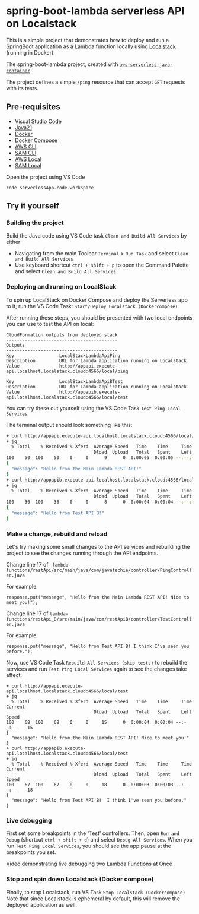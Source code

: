 # spring-boot-lambda serverless API on Localstack

This is a simple project that demonstrates how to deploy and run a SpringBoot application as a Lambda function locally using [Localstack](https://www.localstack.cloud/) (running in Docker).

The spring-boot-lambda project, created with [`aws-serverless-java-container`](https://github.com/aws/serverless-java-container).

The project defines a simple `/ping` resource that can accept `GET` requests with its tests.


## Pre-requisites
* [Visual Studio Code](https://code.visualstudio.com/)
* [Java21](https://openjdk.org/projects/jdk/21/)
* [Docker](https://docs.docker.com/get-started/get-docker/)
* [Docker Compose](https://docs.docker.com/compose/)
* [AWS CLI](https://aws.amazon.com/cli/)
* [SAM CLI](https://github.com/awslabs/aws-sam-cli)
* [AWS Local](https://github.com/localstack/awscli-local)
* [SAM Local](https://github.com/localstack/aws-sam-cli-local)


Open the project using VS Code 
```
code ServerlessApp.code-workspace
```
## Try it yourself

### Building the project
Build the Java code using VS Code task `Clean and Build All Services` by either 
- Navigating from the main Toolbar `Terminal` > `Run Task` and select `Clean and Build All Services`
- Use keyboard shortcut `ctrl + shift + p` to open the Command Palette and select `Clean and Build All Services`


### Deploying and running on LocalStack
To spin up LocalStack on Docker Compose and deploy the Serverless app to it, run the VS Code Task: 
`Start/Deploy Localstack (Dockercompose)`

After running these steps, you should be presented with two local endpoints you can use to test the API on local: 
```
CloudFormation outputs from deployed stack
------------------------------------------
Outputs                                                                                                              
------------------------------------------
Key                 LocalStackLambdaApiPing                                                                                                                       
Description         URL for Lambda application running on Localstack                                                                                              
Value               http://appapi.execute-api.localhost.localstack.cloud:4566/local/ping                                                                          

Key                 LocalStackLambdaApiBTest                                                                                                                      
Description         URL for Lambda application running on Localstack                                                                                              
Value               http://appapib.execute-api.localhost.localstack.cloud:4566/local/test 
```

You can try these out yourself using the VS Code Task `Test Ping Local Services`

The terminal output should look something like this: 

```bash
+ curl http://appapi.execute-api.localhost.localstack.cloud:4566/local/test
+ jq
  % Total    % Received % Xferd  Average Speed   Time    Time     Time  Current
                                 Dload  Upload   Total   Spent    Left  Speed
100    50  100    50    0     0      9      0  0:00:05  0:00:05 --:--:--    10
{
  "message": "Hello from the Main Lambda REST API!"
}
+ curl http://appapib.execute-api.localhost.localstack.cloud:4566/local/test
+ jq
  % Total    % Received % Xferd  Average Speed   Time    Time     Time  Current
                                 Dload  Upload   Total   Spent    Left  Speed
100    36  100    36    0     0      8      0  0:00:04  0:00:04 --:--:--     8
{
  "message": "Hello from Test API B!"
}
```

### Make a change, rebuild and reload
Let's try making some small changes to the API services and rebuilding the project to see the changes running through the API endpoints.

Change line 17 of `
lambda-functions/restApi/src/main/java/com/javatechie/controller/PingController.java`

For example:
```
response.put("message", "Hello from the Main Lambda REST API! Nice to meet you!");
```

Change line 17 of `lambda-functions/restApi_B/src/main/java/com/restApiB/controller/TestController.java`

For example: 
```
response.put("message", "Hello from Test API B! I think I've seen you before.");
```
Now, use VS Code Task `Rebuild All Services (skip tests)` to rebuild the services and run `Test Ping Local Services` again to see the changes take effect: 

```
+ curl http://appapi.execute-api.localhost.localstack.cloud:4566/local/test
+ jq
  % Total    % Received % Xferd  Average Speed   Time    Time     Time  Current
                                 Dload  Upload   Total   Spent    Left  Speed
100    68  100    68    0     0     15      0  0:00:04  0:00:04 --:--:--    15
{
  "message": "Hello from the Main Lambda REST API! Nice to meet you!"
}
+ curl http://appapib.execute-api.localhost.localstack.cloud:4566/local/test
+ jq
  % Total    % Received % Xferd  Average Speed   Time    Time     Time  Current
                                 Dload  Upload   Total   Spent    Left  Speed
100    67  100    67    0     0     18      0  0:00:03  0:00:03 --:--:--    18
{
  "message": "Hello from Test API B!  I think I've seen you before."
}
```

### Live debugging

First set some breakpoints in the 'Test' controllers. Then, open `Run and Debug` (shortcut `ctrl + shift + d`) and select `Debug All Services`. When you run `Test Ping Local Services`, you should see the app pause at the breakpoints you set. 

[Video demonstrating live debugging two Lambda Functions at Once](DOCS/assets/debug_APIs.mp4)

### Stop and spin down Localstack (Docker compose)
Finally, to stop Localstack, run VS Task `Stop Localstack (Dockercompose)`
Note that since Localstack is ephemeral by default, this will remove the deployed application as well. 
